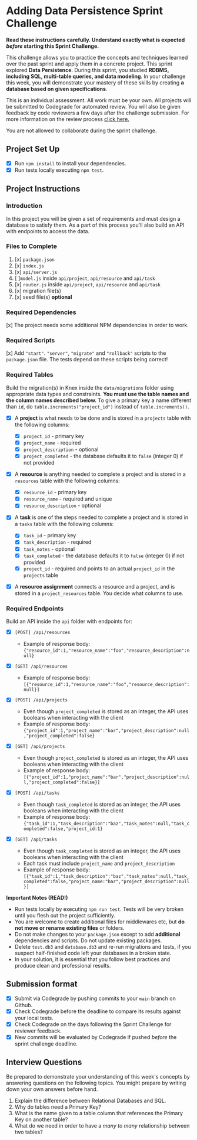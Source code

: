 # Adding Data Persistence Sprint Challenge

**Read these instructions carefully. Understand exactly what is expected _before_ starting this Sprint Challenge.**

This challenge allows you to practice the concepts and techniques learned over the past sprint and apply them in a concrete project. This sprint explored **Data Persistence**. During this sprint, you studied **RDBMS, including SQL, multi-table queries, and data modeling**. In your challenge this week, you will demonstrate your mastery of these skills by creating **a database based on given specifications**.

This is an individual assessment. All work must be your own. All projects will be submitted to Codegrade for automated review. You will also be given feedback by code reviewers a few days after the challenge submission. For more information on the review process [click here.](https://www.notion.so/bloomtech/How-to-View-Feedback-in-CodeGrade-c5147cee220c4044a25de28bcb6bb54a)

You are not allowed to collaborate during the sprint challenge.

## Project Set Up

-   [x] Run `npm install` to install your dependencies.
-   [x] Run tests locally executing `npm test`.

## Project Instructions

### Introduction

In this project you will be given a set of requirements and must design a database to satisfy them. As a part of this process you'll also build an API with endpoints to access the data.

### Files to Complete

1. [x] `package.json`
2. [x] `index.js`
3. [x] `api/server.js`
4. [ ]`model.js` inside `api/project`, `api/resource` and `api/task`
5. [x] `router.js` inside `api/project`, `api/resource` and `api/task`
6. [x] migration file(s)
7. [x] seed file(s) **optional**

### Required Dependencies

[x] The project needs some additional NPM dependencies in order to work.

### Required Scripts

[x] Add `"start"`. `"server"`, `"migrate"` and `"rollback"` scripts to the `package.json` file. The tests depend on these scripts being correct!

### Required Tables

Build the migration(s) in Knex inside the `data/migrations` folder using appropriate data types and constraints. **You must use the table names and the column names described below.** To give a primary key a name different than `id`, do `table.increments("project_id")` instead of `table.increments()`.

-   [x] A **project** is what needs to be done and is stored in a `projects` table with the following columns:

    -   [x] `project_id` - primary key
    -   [x] `project_name` - required
    -   [x] `project_description` - optional
    -   [x] `project_completed` - the database defaults it to `false` (integer 0) if not provided

-   [x] A **resource** is anything needed to complete a project and is stored in a `resources` table with the following columns:

    -   [x] `resource_id` - primary key
    -   [x] `resource_name` - required and unique
    -   [x] `resource_description` - optional

-   [x] A **task** is one of the steps needed to complete a project and is stored in a `tasks` table with the following columns:

    -   [x] `task_id` - primary key
    -   [x] `task_description` - required
    -   [x] `task_notes` - optional
    -   [x] `task_completed` - the database defaults it to `false` (integer 0) if not provided
    -   [x] `project_id` - required and points to an actual `project_id` in the `projects` table

-   [x] A **resource assignment** connects a resource and a project, and is stored in a `project_resources` table. You decide what columns to use.

### Required Endpoints

Build an API inside the `api` folder with endpoints for:

-   [x] `[POST] /api/resources`

    -   Example of response body: `{"resource_id":1,"resource_name":"foo","resource_description":null}`

-   [x] `[GET] /api/resources`

    -   Example of response body: `[{"resource_id":1,"resource_name":"foo","resource_description":null}]`

-   [x] `[POST] /api/projects`

    -   Even though `project_completed` is stored as an integer, the API uses booleans when interacting with the client
    -   Example of response body: `{"project_id":1,"project_name":"bar","project_description":null,"project_completed":false}`

-   [x] `[GET] /api/projects`

    -   Even though `project_completed` is stored as an integer, the API uses booleans when interacting with the client
    -   Example of response body: `[{"project_id":1,"project_name":"bar","project_description":null,"project_completed":false}]`

-   [x] `[POST] /api/tasks`

    -   Even though `task_completed` is stored as an integer, the API uses booleans when interacting with the client
    -   Example of response body: `{"task_id":1,"task_description":"baz","task_notes":null,"task_completed":false,"project_id:1}`

-   [x] `[GET] /api/tasks`
    -   Even though `task_completed` is stored as an integer, the API uses booleans when interacting with the client
    -   Each task must include `project_name` and `project_description`
    -   Example of response body: `[{"task_id":1,"task_description":"baz","task_notes":null,"task_completed":false,"project_name:"bar","project_description":null}]`

**Important Notes (READ!)**

-   Run tests locally by executing `npm run test`. Tests will be very broken until you flesh out the project sufficiently.
-   You are welcome to create additional files for middlewares etc, but **do not move or rename existing files** or folders.
-   Do not make changes to your `package.json` except to add **additional** dependencies and scripts. Do not update existing packages.
-   Delete `test.db3` and `database.db3` and re-run migrations and tests, if you suspect half-finished code left your databases in a broken state.
-   In your solution, it is essential that you follow best practices and produce clean and professional results.

## Submission format

-   [x] Submit via Codegrade by pushing commits to your `main` branch on Github.
-   [x] Check Codegrade before the deadline to compare its results against your local tests.
-   [x] Check Codegrade on the days following the Sprint Challenge for reviewer feedback.
-   [x] New commits will be evaluated by Codegrade if pushed _before_ the sprint challenge deadline.

## Interview Questions

Be prepared to demonstrate your understanding of this week's concepts by answering questions on the following topics. You might prepare by writing down your own answers before hand.

1. Explain the difference between Relational Databases and SQL.
2. Why do tables need a Primary Key?
3. What is the name given to a table column that references the Primary Key on another table?
4. What do we need in order to have a _many to many_ relationship between two tables?
